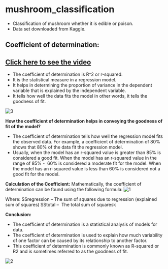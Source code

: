 # mushroom_classification
- Classification of mushroom whether it is edible or poison.
- Data set downloaded from Kaggle.

## Coefficient of determination:
## [Click here to see the video](https://drive.google.com/file/d/15xXrTQ6bHkGH1ROSIoeXE-BmnE-Q8RDP/view?usp=sharing)
- The coefficient of determination is R^2 or r-squared.
- It is the statistical measure in a regression model.
- It helps in determining the proportion of variance in the dependent variable that is explained by the independent variable.
- It tells how well the data fits the model in other words, it tells the goodness of fit.

![3](https://user-images.githubusercontent.com/79050917/137190864-3a40edf2-d1ba-4664-b990-59aa8c589abe.PNG)


**How the coefficient of determination helps in conveying the goodness of fit of the model?**
- The coefficient of determination tells how well the regression model fits the observed data. For example, a coefficient of determination of 80% shows that 80% of the data fit the regression model. 
- Usually, when the model has an r-squared value is greater than 85% is considered a good fit. When the model has an r-squared value in the range of 85% -  60% is considered a moderate fit for the model. When the model has an r-squared value is less than 60% is considered not a  good fit for the model.

**Calculation of the Coefficient:**
Mathematically, the coefficient of determination can be found using the following formula:
![1](https://user-images.githubusercontent.com/79050917/137190814-657dc028-daca-4ed5-a86c-51bed6b9c13d.PNG)

Where:
SSregression – The sum of squares due to regression (explained sum of squares)
SStotal –  The total sum of squaresk

**Conclusion:**
- The coefficient of determination is a statistical analysis of models for data.
- The coefficient of determination is used to explain how much variability of one factor can be caused by its relationship to another factor.
- This coefficient of determination is commonly known as R-squared or R2 and is sometimes referred to as the goodness of fit.


![2](https://user-images.githubusercontent.com/79050917/137190875-4d9bbbe9-a118-46fc-9dce-65508fa43423.PNG)
